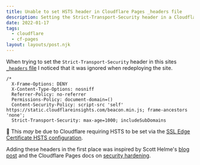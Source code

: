 ```yaml
---
title: Unable to set HSTS header in Cloudflare Pages _headers file
description: Setting the Strict-Transport-Security header in a Cloudflare Pages _headers file is ignored at build time.
date: 2022-01-17
tags:
  - cloudflare
  - cf-pages
layout: layouts/post.njk
---
```


When trying to set the `Strict-Transport-Security` header in this sites [`_headers` file](https://github.com/25thhour/jwdeane.com/commit/03783a46ecc968f9de989b2f15e7939febaebe02#diff-36d2e18f82e5a1b5840515b6b51620fa614e3863b5767a9f5c7634843216e7d3R10) I noticed that it was ignored when redeploying the site.

```
/*
  X-Frame-Options: DENY
  X-Content-Type-Options: nosniff
  Referrer-Policy: no-referrer
  Permissions-Policy: document-domain=()
  Content-Security-Policy: script-src 'self' https://static.cloudflareinsights.com/beacon.min.js; frame-ancestors 'none';
  Strict-Transport-Security: max-age=1000; includeSubDomains
```

:thinking: This _may_ be due to Cloudflare requiring HSTS to be set via the [SSL Edge Certificate HSTS configuration](https://developers.cloudflare.com/ssl/edge-certificates/additional-options/http-strict-transport-security).

Adding these headers in the first place was inspired by Scott Helme's [blog post](https://scotthelme.co.uk/security-headers-cloudflare-worker/) and the Cloudflare Pages docs on [security hardening](https://developers.cloudflare.com/pages/platform/headers#harden-security-for-an-application).

